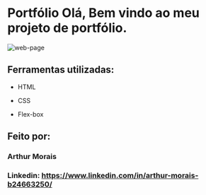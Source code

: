 # Portfólio Olá, Bem vindo ao meu projeto de portfólio.

![web-page](https://github.com/arthur-morais/portfolio-alura/assets/96094985/d749ce81-73d0-4d7f-ae34-5948062e0b60)

## Ferramentas utilizadas:

* HTML

* CSS

* Flex-box

## Feito por:

### Arthur Morais

### Linkedin: https://www.linkedin.com/in/arthur-morais-b24663250/
